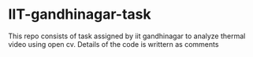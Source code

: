 # IIT-gandhinagar-task
This repo consists of  task assigned by iit gandhinagar to analyze thermal video using open cv. 
Details of the code is writtern as comments 
